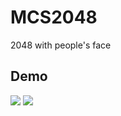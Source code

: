 # MCS2048

2048 with people's face

## Demo
![](https://i.imgur.com/SotkxZj.jpg)
![](https://i.imgur.com/ToYxj2h.jpg)
